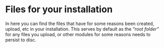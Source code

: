 
# Files for your installation

In here you can find the files that have for some reasons been created, upload, etc in your installation. This serves by
default as the _"root folder"_ for any files you upload, or other modules for some reasons needs to persist to disc.


